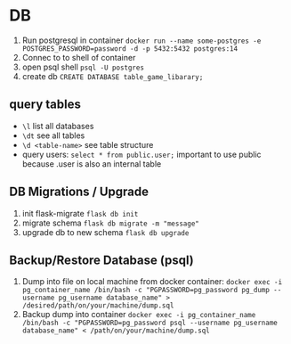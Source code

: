 # DB
1. Run postgresql in container ``docker run --name some-postgres -e POSTGRES_PASSWORD=password -d -p 5432:5432 postgres:14``
2. Connec to to shell of container
3. open psql shell ``psql -U postgres``
4. create db ``CREATE DATABASE table_game_libarary;``

## query tables
- ``\l`` list all databases
- ``\dt`` see all tables
- ``\d <table-name>`` see table structure
- query users: ``select * from public.user;`` important to use public because .user is also an internal table

## DB Migrations / Upgrade
1. init flask-migrate ``flask db init``
2. migrate schema ``flask db migrate -m "message"``
3. upgrade db to new schema ``flask db upgrade``

## Backup/Restore Database (psql)
1. Dump into file on local machine from docker container: 
``docker exec -i pg_container_name /bin/bash -c "PGPASSWORD=pg_password pg_dump --username pg_username database_name" > /desired/path/on/your/machine/dump.sql``
2. Backup dump into container
``docker exec -i pg_container_name /bin/bash -c "PGPASSWORD=pg_password psql --username pg_username database_name" < /path/on/your/machine/dump.sql``
